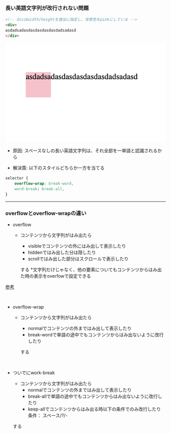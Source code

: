 ### 長い英語文字列が改行されない問題


```html
<!-- divはwidth/heightを適当に指定し、背景色をpinkにしている -->
<div>
asdadsadasdasdasdasdasdadsadasd
</div>
```
<img src="./img/long-word.png" />

- 原因: スペースなしの長い英語文字列は、それ全部を一単語と認識されるから

- 解決策: 以下のスタイルどちらか一方を当てる

```css
selector {
    overflow-wrap: break-word,
    word-break: break-all,
}
```

---

### overflowとoverflow-wrapの違い

- overflow
    - コンテンツから文字列がはみ出たら
        - visibleでコンテンツの外にはみ出して表示したり
        - hiddenではみ出した分は隠したり
        - scrollではみ出した部分はスクロールで表示したり  
       
        する
*文字列だけじゃなく、他の要素についてもコンテンツからはみ出た時の表示をoverfowで設定できる  

[参考](https://www.w3schools.com/css/css_overflow.asp)

<br>

- overflow-wrap
    - コンテンツから文字列がはみ出たら
        - normalでコンテンツの外まではみ出して表示したり
        - break-wordで単語の途中でもコンテンツからはみ出ないように改行したり
    
        する

<br>

- ついでにwork-break
    - コンテンツから文字列がはみ出たら
        - normalでコンテンツの外まではみ出して表示したり
        - break-allで単語の途中でもコンテンツからはみ出ないように改行したり
        - keep-allでコンテンツからはみ出る時以下の条件でのみ改行したり
        条件： スペース/?/-

    する